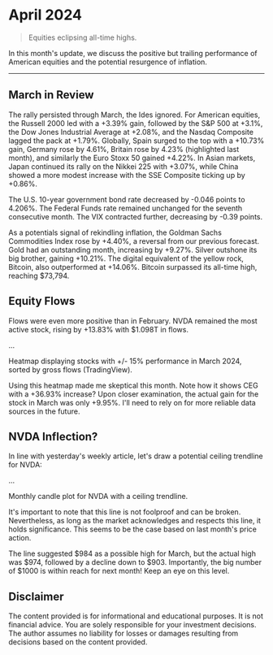 # April 2024

> Equities eclipsing all-time highs.

In this month's update, we discuss the positive but trailing performance of American equities and the potential resurgence of inflation.

---

## March in Review

The rally persisted through March, the Ides ignored. For American equities, the Russell 2000 led with a +3.39% gain, followed by the S&P 500 at +3.1%, the Dow Jones Industrial Average at +2.08%, and the Nasdaq Composite lagged the pack at  +1.79%. Globally, Spain surged to the top with a +10.73% gain, Germany rose by 4.61%, Britain rose by 4.23% (highlighted last month), and similarly the Euro Stoxx 50 gained +4.22%. In Asian markets, Japan continued its rally on the Nikkei 225 with +3.07%, while China showed a more modest increase with the SSE Composite ticking up by +0.86%.

The U.S. 10-year government bond rate decreased by -0.046 points to 4.206%. The Federal Funds rate remained unchanged for the seventh consecutive month. The VIX contracted further, decreasing by -0.39 points.

As a potentials signal of rekindling inflation, the Goldman Sachs Commodities Index rose by +4.40%, a reversal from our previous forecast. Gold had an outstanding month, increasing by +9.27%. Silver outshone its big brother, gaining +10.21%. The digital equivalent of the yellow rock, Bitcoin, also outperformed at +14.06%. Bitcoin surpassed its all-time high, reaching $73,794.

## Equity Flows

Flows were even more positive than in February. NVDA remained the most active stock, rising by +13.83% with $1.098T in flows.

...

Heatmap displaying stocks with +/- 15% performance in March 2024, sorted by gross flows (TradingView).

Using this heatmap made me skeptical this month. Note how it shows CEG with a +36.93% increase? Upon closer examination, the actual gain for the stock in March was only +9.95%. I'll need to rely on for more reliable data sources in the future.

## NVDA Inflection?

In line with yesterday's weekly article, let's draw a potential ceiling trendline for NVDA:

...

Monthly candle plot for NVDA with a ceiling trendline.

It's important to note that this line is not foolproof and  can be broken. Nevertheless, as long as the market acknowledges and respects this line, it holds significance. This seems to be the case based on last month's price action.

The line suggested $984 as a possible high for March, but the actual high was $974, followed by a decline down to $903. Importantly, the big number of $1000 is within reach for next month! Keep an eye on this level.

## Disclaimer

The content provided is for informational and educational purposes. It is not financial advice. You are solely responsible for your investment decisions. The author assumes no liability for losses or damages resulting from decisions based on the content provided.
